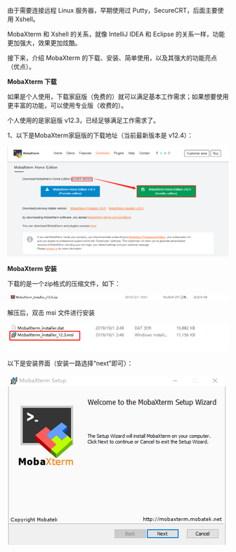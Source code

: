 由于需要连接远程 Linux 服务器，早期使用过 Putty，SecureCRT，后面主要使用 Xshell。

MobaXterm 和 Xshell 的关系，就像 IntelliJ IDEA 和 Eclipse 的关系一样，功能更加强大，效果更加炫酷。

接下来，介绍 MobaXterm 的下载、安装、简单使用，以及其强大的功能亮点（优点）。

**MobaXterm 下载**

如果是个人使用，下载家庭版（免费的）就可以满足基本工作需求；如果想要使用更丰富的功能，可以使用专业版（收费的）。

个人使用的是家庭版 v12.3，已经足够满足工作需求了。

1、以下是MobaXterm家庭版的下载地址（当前最新版本是 v12.4）：

![](../images/img_52.png)

**MobaXterm 安装**

下载的是一个zip格式的压缩文件，如下：

![](../images/img_53.png)

解压后，双击 msi 文件进行安装

![](../images/img_54.png)

以下是安装界面（安装一路选择“next”即可）：

![](../images/img_55.png)

